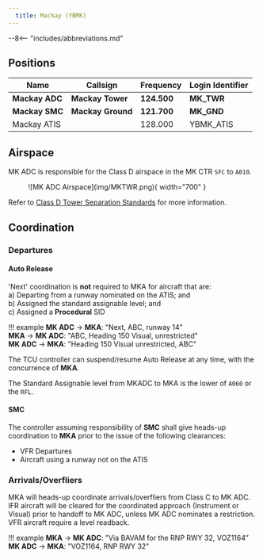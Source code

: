 ```yaml
---
  title: Mackay (YBMK)
---
```


--8<-- "includes/abbreviations.md"

## Positions
| Name | Callsign | Frequency | Login Identifier |
| ---- | -------- | --------- | ---------------- |
| **Mackay ADC** | **Mackay Tower** | **124.500** | **MK_TWR** |
| **Mackay SMC** | **Mackay Ground** | **121.700** | **MK_GND** |
| Mackay ATIS |    | 128.000 | YBMK_ATIS |

## Airspace
MK ADC is responsible for the Class D airspace in the MK CTR `SFC` to `A010`.

<figure markdown>
![MK ADC Airspace](img/MKTWR.png){ width="700" }
</figure>

Refer to [Class D Tower Separation Standards](../../../separation-standards/classd) for more information.

## Coordination
### Departures
#### Auto Release
'Next' coordination is **not** required to MKA for aircraft that are:   
  a) Departing from a runway nominated on the ATIS; and  
  b) Assigned the standard assignable level; and  
  c) Assigned a **Procedural** SID

!!! example
    <span class="hotline">**MK ADC** -> **MKA**</span>: "Next, ABC, runway 14"  
    <span class="hotline">**MKA** -> **MK ADC**</span>: "ABC, Heading 150 Visual, unrestricted"  
    <span class="hotline">**MK ADC** -> **MKA**</span>: "Heading 150 Visual unrestricted, ABC"

The TCU controller can suspend/resume Auto Release at any time, with the concurrence of **MKA**.

The Standard Assignable level from MKADC to MKA is the lower of `A060` or the `RFL`.

#### SMC
The controller assuming responsibility of **SMC** shall give heads-up coordination to **MKA** prior to the issue of the following clearances:  

- VFR Departures  
- Aircraft using a runway not on the ATIS

### Arrivals/Overfliers
MKA will heads-up coordinate arrivals/overfliers from Class C to MK ADC.  
IFR aircraft will be cleared for the coordinated approach (Instrument or Visual) prior to handoff to MK ADC, unless MK ADC nominates a restriction.  
VFR aircraft require a level readback.

!!! example
    <span class="hotline">**MKA** -> **MK ADC**</span>: "Via BAVAM for the RNP RWY 32, VOZ1164”  
    <span class="hotline">**MK ADC** -> **MKA**</span>: "VOZ1164, RNP RWY 32"  
